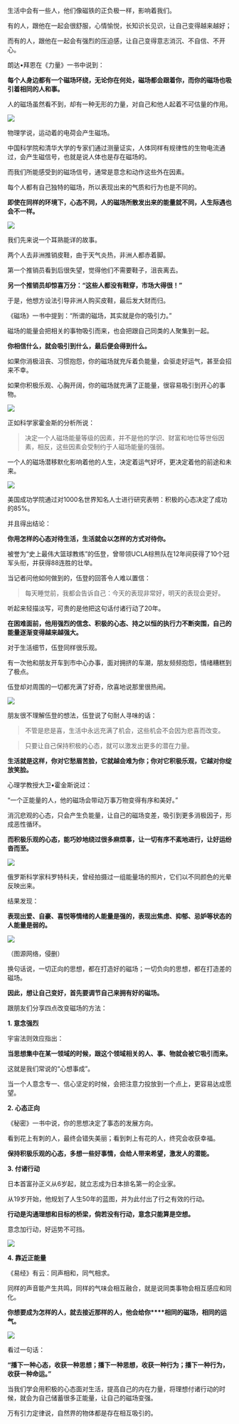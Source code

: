 
生活中会有一些人，他们像磁铁的正负极一样，影响着我们。

有的人，跟他在一起会很舒服，心情愉悦，长知识长见识，让自己变得越来越好；

而有的人，跟他在一起会有强烈的压迫感，让自己变得意志消沉、不自信、不开心。

朗达•拜恩在《力量》一书中说到：

**每个人身边都有一个磁场环绕，无论你在何处，磁场都会跟着你，而你的磁场也吸引着相同的人和事。**

人的磁场虽然看不到，却有一种无形的力量，对自己和他人起着不可估量的作用。

![](https://mmbiz.qpic.cn/mmbiz_jpg/k9cibica3KVm9Gd4fWqicktxhafgA27VutE49tCxSJEvqHIKgEn9Gibiac4VVn0atWial5mIq60EGjhcWy1O2MbNdx5A/640?wx_fmt=jpeg)

物理学说，运动着的电荷会产生磁场。

中国科学院和清华大学的专家们通过测量证实，人体同样有规律性的生物电流通过，会产生磁信号，也就是说人体也是存在磁场的。

而我们所能感受到的磁场信号，通常是意念和动作这些外在因素。

每个人都有自己独特的磁场，所以表现出来的气质和行为也是不同的。

**即使在同样的环境下，心态不同，人的磁场所散发出来的能量就不同，人生际遇也会不一样。**

![](https://mmbiz.qpic.cn/mmbiz_jpg/k9cibica3KVm9Gd4fWqicktxhafgA27VutECCZqibMQQx8HjOicGXy6tut9bcV9g5XMUib6QOlPL3oAY5zOavBejr7TA/640?wx_fmt=jpeg)

我们先来说一个耳熟能详的故事。

两个人去非洲推销皮鞋，由于天气炎热，非洲人都赤着脚。

第一个推销员看到后很失望，觉得他们不需要鞋子，沮丧离去。

**另一个推销员却惊喜万分：“这些人都没有鞋穿，市场大得很！”**

于是，他想方设法引导非洲人购买皮鞋，最后发大财而归。

《磁场》一书中提到：“所谓的磁场，其实就是你的吸引力。”

磁场的能量会把相关的事物吸引而来，也会把跟自己同类的人聚集到一起。

**你相信什么，就会吸引到什么，最后便会得到什么。**

如果你消极沮丧、习惯抱怨，你的磁场就充斥着负能量，会驱走好运气，甚至会招来不幸。

如果你积极乐观、心胸开阔，你的磁场就充满了正能量，很容易吸引到开心的事物。

![](https://mmbiz.qpic.cn/mmbiz_jpg/k9cibica3KVm9Gd4fWqicktxhafgA27VutElsqDJtY6Ac8MYcIticQkWaSicIsRTAUTXvjJtsWhOJIeHUF06dEzDdLQ/640?wx_fmt=jpeg)

正如科学家霍金斯的分析所说：
> 决定一个人磁场能量等级的因素，并不是他的学识、财富和地位等世俗因素，相反，这些因素会受制约于人磁场能量的强弱。

一个人的磁场潜移默化影响着他的人生，决定着运气好坏，更决定着他的前途和未来。

![](https://mmbiz.qpic.cn/mmbiz_jpg/k9cibica3KVm9Gd4fWqicktxhafgA27VutEopL40LB1gcqNbEuB4H7KZjtDKQcrt8OGJVLsAf0ibaUuG97nDiaR5U2A/640?wx_fmt=jpeg)

美国成功学院通过对1000名世界知名人士进行研究表明：积极的心态决定了成功的85%。

并且得出结论：

**你用怎样的心态对待生活，生活就会以怎样的方式对待你。**

被誉为“史上最伟大篮球教练”的伍登，曾带领UCLA棕熊队在12年间获得了10个冠军头衔，并获得88连胜的壮举。

当记者问他如何做到的，伍登的回答令人难以置信：

> 每天睡觉前，我都会告诉自己：今天的表现非常好，明天的表现会更好。

听起来轻描淡写，可贵的是他把这句话付诸行动了20年。

**在困难面前，他用强烈的信念、积极的心态、持之以恒的执行力不断突围，自己的能量逐渐变得越来越强大。**

对于生活细节，伍登同样很乐观。

有一次他和朋友开车到市中心办事，面对拥挤的车潮，朋友频频抱怨，情绪糟糕到了极点。

伍登却对周围的一切都充满了好奇，欣喜地说那里很热闹。

![](https://mmbiz.qpic.cn/mmbiz_jpg/k9cibica3KVm9Gd4fWqicktxhafgA27VutEVWJtdibMN0YLdLf12YiaqXc08vibDdjjrSMG9iaOo1LLXgNA6gnb4dnvvA/640?wx_fmt=jpeg)

朋友很不理解伍登的想法，伍登说了句耐人寻味的话：

> 不管是悲是喜，生活中永远充满了机会，这些机会不会因为悲喜而改变。

> 只要让自己保持积极的心态，就可以激发出更多的潜在力量。

**生活就是这样，你对它愁眉苦脸，它就越会难为你；你对它积极乐观，它越对你绽放笑脸。**

心理学教授大卫•霍金斯说过：

“一个正能量的人，他的磁场会带动万事万物变得有序和美好。”

消沉悲观的心态，只会产生负能量，让自己的磁场变差，吸引到更多消极因子，形成恶性循环。

**而积极乐观的心态，能巧妙地绕过很多麻烦事，让一切有序不紊地进行，让好运纷沓而至。**

![](https://mmbiz.qpic.cn/mmbiz_jpg/k9cibica3KVm9Gd4fWqicktxhafgA27VutEBQoHj9kaxSoTx21Ria2HiaNl9PtxiaCrKeiazDk5S57ics1lGXnGqB7GDqQ/640?wx_fmt=jpeg)

俄罗斯科学家科罗特科夫，曾经拍摄过一组能量场的照片，它们以不同颜色的光晕反映出来。

结果发现：

**表现出爱、自豪、喜悦等情绪的人能量是强的，表现出焦虑、抑郁、忌妒等状态的人能量是弱的。**

![](https://mmbiz.qpic.cn/mmbiz_png/icB0yCLh6LJvXicafWkxOwlp35E7rUoNoXEEpibRQrDY9XRDMcODicXYU21OsfkHh8dDc3YJWLPdCiaKZTo6AhG5SZw/640?wx_fmt=png)

（图源网络，侵删）  

换句话说，一切正向的思想，都在打造好的磁场；一切负向的思想，都在打造差的磁场。

**因此，想让自己变好，首先要调节自己来拥有好的磁场。**

跟朋友们分享四点改变磁场的方法：

**1. 意念强烈**

宇宙法则效应指出：

**当思想集中在某一领域的时候，跟这个领域相关的人、事、物就会被它吸引而来。**

这就是我们常说的“心想事成”。

当一个人意念专一、信心坚定的时候，会把注意力投放到一个点上，更容易达成愿望。

**2. 心态正向**

《秘密》一书中说，你的思想决定了事态的发展方向。

看到花上有刺的人，最终会错失美丽；看到刺上有花的人，终究会收获幸福。

**保持积极乐观的心态，多想一些好事情，会给人带来希望，激发人的潜能。**

**3. 付诸行动**

日本首富孙正义从6岁起，就立志成为日本排名第一的企业家。

从19岁开始，他规划了人生50年的蓝图，并为此付出了行之有效的行动。

**行动是沟通理想和目标的桥梁，倘若没有行动，意念只能算是空想。**

意念加行动，好运势不可挡。

![](https://mmbiz.qpic.cn/mmbiz_jpg/k9cibica3KVm9Gd4fWqicktxhafgA27VutE9SNuNicK7VhNyQA2UTryJMw3WfdzCCuECjZVyHNHicYMfibLCJkTL2KmA/640?wx_fmt=jpeg)

**4. 靠近正能量**

《易经》有云：同声相和，同气相求。

同样的声音能产生共鸣，同样的气味会相互融合，就是说同类事物会相互感应和同化。

**你想要成为怎样的人，就去接近那样的人，他会给你****相同的磁场，相同的运气。**

![](https://mmbiz.qpic.cn/mmbiz_jpg/k9cibica3KVmicrom8Hwf4DUbVpZqzdlvbCUia0eHJ1QOw1I40Fg1Zbia0cDcmCTVppIhyLQYvbXIibT4rGU5LN8TVrg/640?wx_fmt=jpeg&wxfrom=5&wx_lazy=1&wx_co=1)

看过一句话：

**“播下一种心态，收获一种思想；播下一种思想，收获一种行为；播下一种行为，收获一种命运。”**

当我们学会用积极的心态面对生活，提高自己的内在力量，将理想付诸行动的时候，就会为自己储蓄很多正能量，让自己的磁场变强。

万有引力定律说，自然界的物体都是存在相互吸引的。